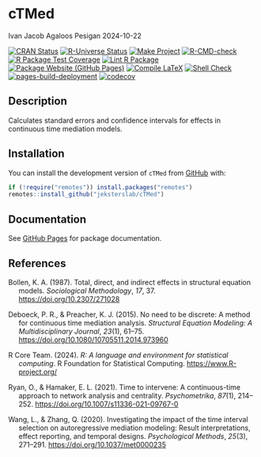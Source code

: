 cTMed
================
Ivan Jacob Agaloos Pesigan
2024-10-22

<!-- README.md is generated from README.Rmd. Please edit that file -->

<!-- badges: start -->

[![CRAN
Status](https://www.r-pkg.org/badges/version/cTMed)](https://cran.r-project.org/package=cTMed)
[![R-Universe
Status](https://jeksterslab.r-universe.dev/badges/cTMed)](https://jeksterslab.r-universe.dev/cTMed)
[![Make
Project](https://github.com/jeksterslab/cTMed/actions/workflows/make.yml/badge.svg)](https://github.com/jeksterslab/cTMed/actions/workflows/make.yml)
[![R-CMD-check](https://github.com/jeksterslab/cTMed/actions/workflows/check-full.yml/badge.svg)](https://github.com/jeksterslab/cTMed/actions/workflows/check-full.yml)
[![R Package Test
Coverage](https://github.com/jeksterslab/cTMed/actions/workflows/test-coverage.yml/badge.svg)](https://github.com/jeksterslab/cTMed/actions/workflows/test-coverage.yml)
[![Lint R
Package](https://github.com/jeksterslab/cTMed/actions/workflows/lint.yml/badge.svg)](https://github.com/jeksterslab/cTMed/actions/workflows/lint.yml)
[![Package Website (GitHub
Pages)](https://github.com/jeksterslab/cTMed/actions/workflows/pkgdown-gh-pages.yml/badge.svg)](https://github.com/jeksterslab/cTMed/actions/workflows/pkgdown-gh-pages.yml)
[![Compile
LaTeX](https://github.com/jeksterslab/cTMed/actions/workflows/latex.yml/badge.svg)](https://github.com/jeksterslab/cTMed/actions/workflows/latex.yml)
[![Shell
Check](https://github.com/jeksterslab/cTMed/actions/workflows/shellcheck.yml/badge.svg)](https://github.com/jeksterslab/cTMed/actions/workflows/shellcheck.yml)
[![pages-build-deployment](https://github.com/jeksterslab/cTMed/actions/workflows/pages/pages-build-deployment/badge.svg)](https://github.com/jeksterslab/cTMed/actions/workflows/pages/pages-build-deployment)
[![codecov](https://codecov.io/gh/jeksterslab/cTMed/branch/main/graph/badge.svg?token=KVLUET3DJ6)](https://codecov.io/gh/jeksterslab/cTMed)
<!-- badges: end -->

## Description

Calculates standard errors and confidence intervals for effects in
continuous time mediation models.

## Installation

You can install the development version of `cTMed` from
[GitHub](https://github.com/jeksterslab/cTMed) with:

``` r
if (!require("remotes")) install.packages("remotes")
remotes::install_github("jeksterslab/cTMed")
```

## Documentation

See [GitHub Pages](https://jeksterslab.github.io/cTMed/index.html) for
package documentation.

## References

<div id="refs" class="references csl-bib-body hanging-indent"
entry-spacing="0" line-spacing="2">

<div id="ref-Bollen-1987" class="csl-entry">

Bollen, K. A. (1987). Total, direct, and indirect effects in structural
equation models. *Sociological Methodology*, *17*, 37.
<https://doi.org/10.2307/271028>

</div>

<div id="ref-Deboeck-Preacher-2015" class="csl-entry">

Deboeck, P. R., & Preacher, K. J. (2015). No need to be discrete: A
method for continuous time mediation analysis. *Structural Equation
Modeling: A Multidisciplinary Journal*, *23*(1), 61–75.
<https://doi.org/10.1080/10705511.2014.973960>

</div>

<div id="ref-RCoreTeam-2024" class="csl-entry">

R Core Team. (2024). *R: A language and environment for statistical
computing*. R Foundation for Statistical Computing.
<https://www.R-project.org/>

</div>

<div id="ref-Ryan-Hamaker-2021" class="csl-entry">

Ryan, O., & Hamaker, E. L. (2021). Time to intervene: A continuous-time
approach to network analysis and centrality. *Psychometrika*, *87*(1),
214–252. <https://doi.org/10.1007/s11336-021-09767-0>

</div>

<div id="ref-Wang-Zhang-2020" class="csl-entry">

Wang, L., & Zhang, Q. (2020). Investigating the impact of the time
interval selection on autoregressive mediation modeling: Result
interpretations, effect reporting, and temporal designs. *Psychological
Methods*, *25*(3), 271–291. <https://doi.org/10.1037/met0000235>

</div>

</div>
